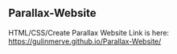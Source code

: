 ## Parallax-Website
HTML/CSS/Create Parallax Website
Link is here: https://gulinmerve.github.io/Parallax-Website/
